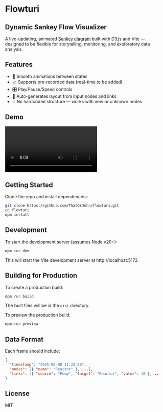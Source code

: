 # Flowturi

## Dynamic Sankey Flow Visualizer

A live-updating, animated [Sankey diagram](https://en.wikipedia.org/wiki/Sankey_diagram) built with D3.js and Vite — designed to be flexible for storytelling, monitoring, and exploratory data analysis.

## Features

- 🔄 Smooth animations between states
- 📈 Supports pre-recorded data (real-time to be added)
- 🎛️ Play/Pause/Speed controls
- 🧠 Auto-generates layout from input nodes and links
- 💡 No hardcoded structure — works with new or unknown nodes

## Demo

![Flowturi animation](assets/FlowturiDemo.webm)

## Getting Started

Clone the repo and install dependencies:

```bash
git clone https://github.com/ThatOrJohn/flowturi.git
cd flowturi
npm install
```

## Development

To start the development server (assumes Node v20+):

```bash
npm run dev
```

This will start the Vite development server at http://localhost:5173.

## Building for Production

To create a production build:

```bash
npm run build
```

The built files will be in the `dist` directory.

To preview the production build:

```bash
npm run preview
```

## Data Format

Each frame should include:

```json
{
  "timestamp": "2025-05-08 11:22:56",
  "nodes": [{ "name": "Reactor" }, ...],
  "links": [{ "source": "Pump", "target": "Reactor", "value": 10 }, ...]
}
```

## License

MIT
